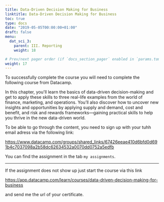 ```yaml
---
title: Data-Driven Decision Making for Business
linktitle: Data-Driven Decision Making for Business
toc: true
type: docs
date: "2019-05-05T00:00:00+01:00"
draft: false
menu:
  dat_sci_3:
    parent: III. Reporting
    weight: 18

# Prev/next pager order (if `docs_section_pager` enabled in `params.toml`)
weight: 17
---
```


To successfully complete the course you will need to complete the following course from Datacamp.

In this chapter, you'll learn the basics of data-driven decision-making and get to apply these skills to three real-life examples from the world of finance, marketing, and operations. You’ll also discover how to uncover new insights and opportunities by applying supply and demand, cost and benefit, and risk and rewards frameworks—gaining practical skills to help you thrive in the new data-driven world.

To be able to go through the content, you need to sign up with your tuhh email adress via the following link:

https://www.datacamp.com/groups/shared_links/67426eeae410d6bfd0d691b4c7037098a2b58dc62634532a0070dd0752a5edfb

You can find the assignment in the tab `my assignments`.

---

If the assignment does not show up just start the course via this link

https://app.datacamp.com/learn/courses/data-driven-decision-making-for-business

and send me the url of your certificate.
